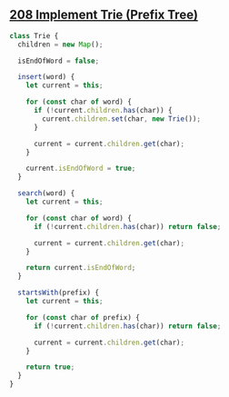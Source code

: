 ## [208 Implement Trie (Prefix Tree)](https://leetcode.com/problems/implement-trie-prefix-tree/description/)

<!-- notecardId: 1745347992883 -->

```js
class Trie {
  children = new Map();

  isEndOfWord = false;

  insert(word) {
    let current = this;

    for (const char of word) {
      if (!current.children.has(char)) {
        current.children.set(char, new Trie());
      }

      current = current.children.get(char);
    }

    current.isEndOfWord = true;
  }

  search(word) {
    let current = this;

    for (const char of word) {
      if (!current.children.has(char)) return false;

      current = current.children.get(char);
    }

    return current.isEndOfWord;
  }

  startsWith(prefix) {
    let current = this;

    for (const char of prefix) {
      if (!current.children.has(char)) return false;

      current = current.children.get(char);
    }

    return true;
  }
}
```
